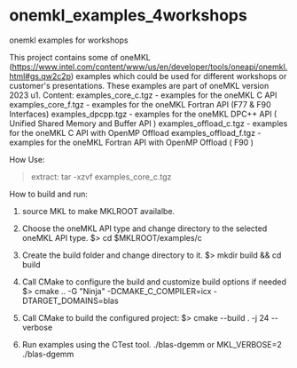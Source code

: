 # onemkl_examples_4workshops
onemkl examples for workshops

This project contains some of oneMKL (https://www.intel.com/content/www/us/en/developer/tools/oneapi/onemkl.html#gs.qw2c2p) examples which could be used for different workshops or customer's presentations. These examples are part of oneMKL version 2023 u1.
Content: 
examples_core_c.tgz - examples for the oneMKL C API
examples_core_f.tgz - examples for the oneMKL Fortran API (F77 & F90 Interfaces)
examples_dpcpp.tgz  - examples for the oneMKL DPC++ API ( Unified Shared Memory and Buffer API )
examples_offload_c.tgz - examples for the oneMKL C API with OpenMP Offload
examples_offload_f.tgz - examples for the oneMKL Fortran API with OpenMP Offload ( F90 )

How Use:
> extract: tar -xzvf examples_core_c.tgz

How to build and run:
1. source MKL to make MKLROOT availalbe. 

2. Choose the oneMKL API type and change directory to the selected oneMKL API type.
    $> cd $MKLROOT/examples/c

3. Create the build folder and change directory to it.
    $> mkdir build && cd build

4. Call CMake to configure the build and customize build options if needed 
  $> cmake .. -G "Ninja" -DCMAKE_C_COMPILER=icx -DTARGET_DOMAINS=blas

5. Call CMake to build the configured project:
    $> cmake --build . -j 24 --verbose

6. Run examples using the CTest tool.
   ./blas-dgemm
or 
	MKL_VERBOSE=2 ./blas-dgemm
